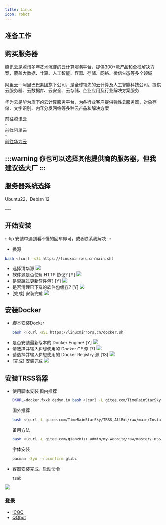 ```yaml
---
title: Linux
icon: robot
---
```


## 准备工作

<div id="introduction" class="content-section active">
  <h2>购买服务器</h2>
  <p>腾讯云是腾讯多年技术沉淀的云计算服务平台，提供300+款产品和全栈解决方案，覆盖大数据、计算、人工智能、容器、存储、网络、微信生态等多个领域<br><br>阿里云—阿里巴巴集团旗下公司，是全球领先的云计算及人工智能科技公司。提供云服务器、云数据库、云安全、云存储、企业应用及行业解决方案服务<br><br>华为云是华为旗下的云计算服务平台，为各行业客户提供弹性云服务器、对象存储、文字识别、内容分发网络等多种云产品和解决方案</p>
</div>

<div class="tab-group">
  <a href="https://cloud.tencent.com" class="tab-item active">
      <i class="fa fa-external-link-square" aria-hidden="true"></i> 
       前往腾讯云
  </a>
</div>
-
<div class="tab-group">
  <a href="https://www.aliyun.com" class="tab-item active">
      <i class="fa fa-external-link-square" aria-hidden="true"></i> 
       前往阿里云
  </a>
</div>
-
<div class="tab-group">
  <a href="https://activity.huaweicloud.com" class="tab-item active">
      <i class="fa fa-external-link-square" aria-hidden="true"></i> 
       前往华为云
  </a>
</div>

:::warning
    你也可以选择其他提供商的服务器，但我建议选大厂
:::
---
<div id="introduction" class="content-section active">
  <h2>服务器系统选择</h2>
  <p>Ubuntu22，Debian 12</p>
</div>  
---
<div class="tab-group">
  <div class="tab-item active"
       data-target="introduction">

## 开始安装

  </div>
</div>

:::tip
    安装中遇到看不懂的回车即可，或者联系我解决
:::
- 换源 
```bash
bash <(curl -sSL https://linuxmirrors.cn/main.sh)
```    
- 选择清华源
![](/images/TRSS/Linux/1/1.png)
- 软件源是否使用 HTTP 协议? [Y]
![](/images/TRSS/Linux/1/2.png)
- 是否跳过更新软件包? [Y]
![](/images/TRSS/Linux/1/3.png)
- 是否清理已下载的软件包缓存? [Y]
![](/images/TRSS/Linux/1/4.png)
- [完成] 安装完成
![](/images/TRSS/Linux/1/5.png)
## 安装Docker
- 脚本安装Docker
   ```bash
   bash <(curl -sSL https://linuxmirrors.cn/docker.sh)
   ```
- 是否安装最新版本的 Docker Engine? [Y]
![](/images/TRSS/Linux/2/1.png)
- 请选择并输入你想使用的 Docker CE 源 [7]
![](/images/TRSS/Linux/2/2.png)
- 请选择并输入你想使用的 Docker Registry 源 [13]
![](/images/TRSS/Linux/2/3.png)
- [完成] 安装完成
![](/images/TRSS/Linux/2/4.png)
## 安装TRSS容器
- 使用脚本安装
   国内推荐
   ```bash
   DKURL=docker.fxxk.dedyn.io bash <(curl -L gitee.com/TimeRainStarSky/TRSS_AllBot/raw/main/Install-Docker.sh)
   ```
    国外推荐
   ```bash
   bash <(curl -L gitee.com/TimeRainStarSky/TRSS_AllBot/raw/main/Install-Docker.sh)
   ```
   备用方法
   ```bash
   bash <(curl -L gitee.com/qianzhi11_admin/my-website/raw/master/TRSS_AllBot.sh)
   ```
    字体安装
   ```bash
   pacman -Syu --noconfirm glibc
   ```   
- 容器安装完成，启动命令
   ```bash
   tsab
   ```
![](/images/TRSS/Linux/3/1.png)
### 登录
- [ICQQ](/robot/适配器/ICQQ/)
- [QQbot](/robot/适配器/QQbot/)
